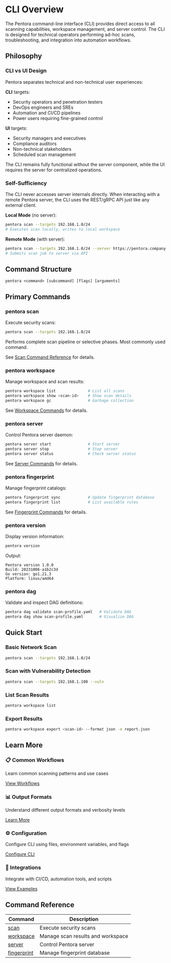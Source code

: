 # CLI Overview

The Pentora command-line interface (CLI) provides direct access to all scanning capabilities, workspace management, and server control. The CLI is designed for technical operators performing ad-hoc scans, troubleshooting, and integration into automation workflows.

## Philosophy

### CLI vs UI Design

Pentora separates technical and non-technical user experiences:

**CLI** targets:

- Security operators and penetration testers
- DevOps engineers and SREs
- Automation and CI/CD pipelines
- Power users requiring fine-grained control

**UI** targets:

- Security managers and executives
- Compliance auditors
- Non-technical stakeholders
- Scheduled scan management

The CLI remains fully functional without the server component, while the UI requires the server for centralized operations.

### Self-Sufficiency

The CLI never accesses server internals directly. When interacting with a remote Pentora server, the CLI uses the REST/gRPC API just like any external client.

**Local Mode** (no server):

```bash
pentora scan --targets 192.168.1.0/24
# Executes scan locally, writes to local workspace
```

**Remote Mode** (with server):

```bash
pentora scan --targets 192.168.1.0/24 --server https://pentora.company.com
# Submits scan job to server via API
```

## Command Structure

```
pentora <command> [subcommand] [flags] [arguments]
```

## Primary Commands

### pentora scan

Execute security scans:

```bash
pentora scan --targets 192.168.1.0/24
```

Performs complete scan pipeline or selective phases. Most commonly used command.

See [Scan Command Reference](./scan.md) for details.

### pentora workspace

Manage workspace and scan results:

```bash
pentora workspace list              # List all scans
pentora workspace show <scan-id>    # Show scan details
pentora workspace gc                # Garbage collection
```

See [Workspace Commands](./workspace.md) for details.

### pentora server

Control Pentora server daemon:

```bash
pentora server start                # Start server
pentora server stop                 # Stop server
pentora server status               # Check server status
```

See [Server Commands](./server.md) for details.

### pentora fingerprint

Manage fingerprint catalogs:

```bash
pentora fingerprint sync            # Update fingerprint database
pentora fingerprint list            # List available rules
```

See [Fingerprint Commands](./fingerprint.md) for details.

### pentora version

Display version information:

```bash
pentora version
```

Output:

```
Pentora version 1.0.0
Build: 20231006-a1b2c3d
Go version: go1.21.3
Platform: linux/amd64
```

### pentora dag

Validate and inspect DAG definitions:

```bash
pentora dag validate scan-profile.yaml   # Validate DAG
pentora dag show scan-profile.yaml       # Visualize DAG
```

## Quick Start

### Basic Network Scan

```bash
pentora scan --targets 192.168.1.0/24
```

### Scan with Vulnerability Detection

```bash
pentora scan --targets 192.168.1.100 --vuln
```

### List Scan Results

```bash
pentora workspace list
```

### Export Results

```bash
pentora workspace export <scan-id> --format json -o report.json
```

## Learn More

<div className="row" style={{marginTop: '1.5rem'}}>
  <div className="col col--6">
    <div className="card">
      <div className="card__header">
        <h3>📋 Common Workflows</h3>
      </div>
      <div className="card__body">
        <p>Learn common scanning patterns and use cases</p>
        <a href="./common-workflows" className="button button--primary">View Workflows</a>
      </div>
    </div>
  </div>
  <div className="col col--6">
    <div className="card">
      <div className="card__header">
        <h3>📊 Output Formats</h3>
      </div>
      <div className="card__body">
        <p>Understand different output formats and verbosity levels</p>
        <a href="./output-formats" className="button button--primary">Learn More</a>
      </div>
    </div>
  </div>
</div>

<div className="row" style={{marginTop: '1rem'}}>
  <div className="col col--6">
    <div className="card">
      <div className="card__header">
        <h3>⚙️ Configuration</h3>
      </div>
      <div className="card__body">
        <p>Configure CLI using files, environment variables, and flags</p>
        <a href="./configuration" className="button button--primary">Configure CLI</a>
      </div>
    </div>
  </div>
  <div className="col col--6">
    <div className="card">
      <div className="card__header">
        <h3>🔗 Integrations</h3>
      </div>
      <div className="card__body">
        <p>Integrate with CI/CD, automation tools, and scripts</p>
        <a href="./integrations" className="button button--primary">View Examples</a>
      </div>
    </div>
  </div>
</div>

## Command Reference

| Command                         | Description                       |
| ------------------------------- | --------------------------------- |
| [scan](./scan.md)               | Execute security scans            |
| [workspace](./workspace.md)     | Manage scan results and workspace |
| [server](./server.md)           | Control Pentora server            |
| [fingerprint](./fingerprint.md) | Manage fingerprint database       |
